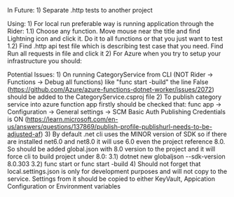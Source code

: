 In Future:
    1) Separate .http tests to another project

Using:
    1) For local run preferable way is running application through the Rider:
        1.1) Choose any function. Move mouse near the title and find Lightning icon and click it. Do it to all functions or that you just want to test
        1.2) Find .http api test file which is describing test case that you need. Find Run all requests in file and click it
    2) For Azure when you try to setup your infrastructure you should:

Potential Issues:
    1) On running CategoryService from CLI (NOT Rider -> Functions -> Debug all functions) like "func start -build" the line
        <FunctionsEnableWorkerIndexing>False</FunctionsEnableWorkerIndexing> (https://github.com/Azure/azure-functions-dotnet-worker/issues/2072) should be added to the CategoryService.csproj file
    2) To publish category service into azure function app firstly should be checked that:
        func app -> Configuration -> General settings -> SCM Basic Auth Publishing Credentials is ON
        (https://learn.microsoft.com/en-us/answers/questions/137869/publish-profile-publishurl-needs-to-be-adjusted-af)
    3) By default .net cli uses the MINOR version of SDK so if there are installed net6.0 and net8.0 it will use 6.0 even the project reference 8.0. So should be added global.json with 8.0 version to the project and it will force cli to build project under 8.0:
        3.1) dotnet new globaljson --sdk-version 8.0.303
        3.2) func start or func start -build
    4) Should not forget that local.settings.json is only for development purposes and will not copy to the service. Settings from it should be copied to either KeyVault, Appication Configuration or Environment variables